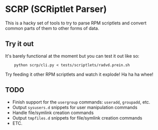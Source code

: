 # SCRP (**SCR**iptlet **P**arser)

This is a hacky set of tools to try to parse RPM scriptlets and convert
common parts of them to other forms of data.

## Try it out

It's barely functional at the moment but you can test it out like so:

```
    python scrp/cli.py < tests/scriptlets/radvd.prein.sh
```

Try feeding it other RPM scriptlets and watch it explode! Ha ha ha whee!

## TODO

* Finish support for the `usergroup` commands: `useradd`, `groupadd`, etc.
* Output `sysusers.d` snippets for user manipulation commands
* Handle file/symlink creation commands
* Output `tmpfiles.d` snippets for file/symlink creation commands
* ETC.
